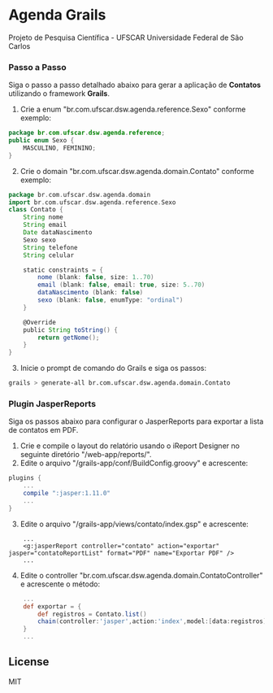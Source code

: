 # Agenda Grails
Projeto de Pesquisa Científica - UFSCAR Universidade Federal de São Carlos

### Passo a Passo
Siga o passo a passo detalhado abaixo para gerar a aplicação de **Contatos** utilizando o framework **Grails**.
1. Crie a enum "br.com.ufscar.dsw.agenda.reference.Sexo" conforme exemplo:
```java
package br.com.ufscar.dsw.agenda.reference;
public enum Sexo {
	MASCULINO, FEMININO;
}
```
2. Crie o domain "br.com.ufscar.dsw.agenda.domain.Contato" conforme exemplo:
```groovy
package br.com.ufscar.dsw.agenda.domain
import br.com.ufscar.dsw.agenda.reference.Sexo
class Contato {
	String nome
	String email
	Date dataNascimento
	Sexo sexo
	String telefone
	String celular

	static constraints = {
		nome (blank: false, size: 1..70)
		email (blank: false, email: true, size: 5..70)
		dataNascimento (blank: false)
		sexo (blank: false, enumType: "ordinal")
	}

	@Override
	public String toString() {
		return getNome();
	}
}
```
3. Inicie o prompt de comando do Grails e siga os passos:
```sh
grails > generate-all br.com.ufscar.dsw.agenda.domain.Contato
```

### Plugin JasperReports
Siga os passos abaixo para configurar o JasperReports para exportar a lista de contatos em PDF.
1. Crie e compile o layout do relatório usando o iReport Designer no seguinte diretório "/web-app/reports/".
2. Edite o arquivo "/grails-app/conf/BuildConfig.groovy" e acrescente:
```groovy
plugins {
    ...
    compile ":jasper:1.11.0"
    ...
}
```
3. Edite o arquivo "/grails-app/views/contato/index.gsp" e acrescente:
```gsp
    ...
    <g:jasperReport controller="contato" action="exportar" jasper="contatoReportList" format="PDF" name="Exportar PDF" />
    ...
```
4. Edite o controller "br.com.ufscar.dsw.agenda.domain.ContatoController" e acrescente o método:
```groovy
    ...
	def exportar = {
		def registros = Contato.list()
		chain(controller:'jasper',action:'index',model:[data:registros],params:params)
	}
	...
```

License
----
MIT
